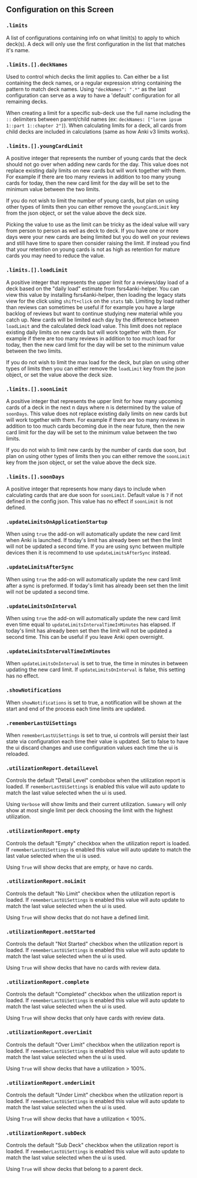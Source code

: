 ## Configuration on this Screen

### `.limits`

A list of configurations containing info on what limit(s) to apply to which deck(s). A deck will only use the first configuration in the list that matches it's name.

### `.limits.[].deckNames`

Used to control which decks the limit applies to. Can either be a list containing the deck names, or a regular expression string containing the pattern to match deck names. Using `"deckNames": ".*"` as the last configuration can serve as a way to have a 'default' configuration for all remaining decks.

When creating a limit for a specific sub-deck use the full name including the `::` delimiters between parent/child names (ex: `deckNames: ["lorem ipsum 1::part 1::chapter 2"]`). When calculating limits for a deck, all cards from child decks are included in calculations (same as how Anki v3 limits works).

### `.limits.[].youngCardLimit`

A positive integer that represents the number of young cards that the deck should not go over when adding new cards for the day. This value does not replace existing daily limits on new cards but will work together with them. For example if there are too many reviews in addition to too many young cards for today, then the new card limit for the day will be set to the minimum value between the two limits.

If you do not wish to limit the number of young cards, but plan on using other types of limits then you can either remove the `youngCardLimit` key from the json object, or set the value above the deck size.

Picking the value to use as the limit can be tricky as the ideal value will vary from person to person as well as deck to deck. If you have one or more days were your new cards are being limited but you do well on your reviews and still have time to spare then consider raising the limit. If instead you find that your retention on young cards is not as high as retention for mature cards you may need to reduce the value.

### `.limits.[].loadLimit`

A positive integer that represents the upper limit for a reviews/day load of a deck based on the "daily load" estimate from fsrs4anki-helper. You can view this value by installing fsrs4anki-helper, then loading the legacy stats view for the click using `shift+click` on the `stats` tab. Limiting by load rather than reviews can sometimes be useful if for example you have a large backlog of reviews but want to continue studying new material while you catch up. New cards will be limited each day by the difference between `loadLimit` and the calculated deck load value. This limit does not replace existing daily limits on new cards but will work together with them. For example if there are too many reviews in addition to too much load for today, then the new card limit for the day will be set to the minimum value between the two limits.

If you do not wish to limit the max load for the deck, but plan on using other types of limits then you can either remove the `loadLimit` key from the json object, or set the value above the deck size.

### `.limits.[].soonLimit`

A positive integer that represents the upper limit for how many upcoming cards of a deck in the next n days where n is determined by the value of `soonDays`. This value does not replace existing daily limits on new cards but will work together with them. For example if there are too many reviews in addition to too much cards becoming due in the near future, then the new card limit for the day will be set to the minimum value between the two limits.

If you do not wish to limit new cards by the number of cards due soon, but plan on using other types of limits then you can either remove the `soonLimit` key from the json object, or set the value above the deck size.

### `.limits.[].soonDays`

A positive integer that represents how many days to include when calculating cards that are due soon for `soonLimit`. Default value is `7` if not defined in the config json. This value has no effect if `soonLimit` is not defined.

### `.updateLimitsOnApplicationStartup`

When using `true` the add-on will automatically update the new card limit when Anki is launched. If today's limit has already been set then the limit will not be updated a second time. If you are using sync between multiple devices then it is recommend to use `updateLimitsAfterSync` instead.

### `.updateLimitsAfterSync`

When using `true` the add-on will automatically update the new card limit after a sync is preformed. If today's limit has already been set then the limit will not be updated a second time.

### `.updateLimitsOnInterval`

When using `true` the add-on will automatically update the new card limit even time equal to `updateLimitsIntervalTimeInMinutes` has elapsed. If today's limit has already been set then the limit will not be updated a second time. This can be useful if you leave Anki open overnight.

### `.updateLimitsIntervalTimeInMinutes`

When `updateLimitsOnInterval` is set to true, the time in minutes in between updating the new card limit. If `updateLimitsOnInterval` is false, this setting has no effect.

### `.showNotifications`

When `showNotifications` is set to true, a notification will be shown at the start and end of the process each time limits are updated.

### `.rememberLastUiSettings`

When `rememberLastUiSettings` is set to true, ui controls will persist their last state via configuration each time their value is updated. Set to false to have the ui discard changes and use configuration values each time the ui is reloaded.

### `.utilizationReport.detailLevel`

Controls the default "Detail Level" combobox when the utilization report is loaded. If `rememberLastUiSettings` is enabled this value will auto update to match the last value selected when the ui is used.

Using `Verbose` will show limits and their current utilization. `Summary` will only show at most single limit per deck choosing the limit with the highest utilization.

### `.utilizationReport.empty`

Controls the default "Empty" checkbox when the utilization report is loaded. If `rememberLastUiSettings` is enabled this value will auto update to match the last value selected when the ui is used.

Using `True` will show decks that are empty, or have no cards.

### `.utilizationReport.noLimit`

Controls the default "No Limit" checkbox when the utilization report is loaded. If `rememberLastUiSettings` is enabled this value will auto update to match the last value selected when the ui is used.

Using `True` will show decks that do not have a defined limit.

### `.utilizationReport.notStarted`

Controls the default "Not Started" checkbox when the utilization report is loaded. If `rememberLastUiSettings` is enabled this value will auto update to match the last value selected when the ui is used.

Using `True` will show decks that have no cards with review data.

### `.utilizationReport.complete`

Controls the default "Completed" checkbox when the utilization report is loaded. If `rememberLastUiSettings` is enabled this value will auto update to match the last value selected when the ui is used.

Using `True` will show decks that only have cards with review data.

### `.utilizationReport.overLimit`

Controls the default "Over Limit" checkbox when the utilization report is loaded. If `rememberLastUiSettings` is enabled this value will auto update to match the last value selected when the ui is used.

Using `True` will show decks that have a utilization > 100%.

### `.utilizationReport.underLimit`

Controls the default "Under Limit" checkbox when the utilization report is loaded. If `rememberLastUiSettings` is enabled this value will auto update to match the last value selected when the ui is used.

Using `True` will show decks that have a utilization < 100%.

### `.utilizationReport.subDeck`


Controls the default "Sub Deck" checkbox when the utilization report is loaded. If `rememberLastUiSettings` is enabled this value will auto update to match the last value selected when the ui is used.

Using `True` will show decks that belong to a parent deck.
